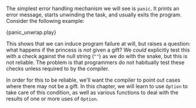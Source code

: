 The simplest error handling mechanism we will see is `panic`. It prints an 
error message, starts unwinding the task, and usually exits the program. 
Consider the following example:

{panic_unwrap.play}

This shows that we can induce program failure at will, but raises a 
question: what happens if the princess is *not* given a gift? We *could* 
explicitly test this with a check against the null string (`""`) as we do
with the snake, but this is not reliable. The problem is that programmers do 
not habitually test these checks unless required to by the compiler.

In order for this to be reliable, we'll want the compiler to point out 
cases where there may not be a gift. In this chapter, we will learn to use
`Option` to take care of this condition, as well as various functions to 
deal with the results of one or more uses of `Option`.
